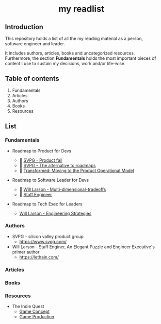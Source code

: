 <center><h1> my readlist </h1></center>

## Introduction

This repository holds a list of all the my reading material as a person, software engineer and leader.

It includes authors, articles, books and uncategorized resources. Furthermore, the section **Fundamentals** holds the most important pieces of content I use to sustain my decisions, work and/or life-wise.

## Table of contents

1. Fundamentals
2. Articles
3. Authors
4. Books
5. Resources

## List

### Fundamentals

* Roadmap to Product for Devs 
  * 📝 [SVPG - Product fail](https://www.svpg.com/product-fail/)
  * 📝 [SVPG - The alternative to roadmaps](https://www.svpg.com/the-alternative-to-roadmaps/)
  * 📕 [Transformed: Moving to the Product Operational Model](https://www.svpg.com/books/transformed-moving-to-the-product-operating-model/)

* Roadmap to Software Leader for Devs
  * 📝 [Will Larson - Multi-dimensional-tradeoffs](https://lethain.com/multi-dimensional-tradeoffs/)
  * 📕 [Staff Engineer](https://staffeng.com/book)

* Roadmap to Tech Exec for Leaders
  * [Will Larson - Engineering Strategies](https://lethain.com/eng-strategies/)

### Authors

* SVPG - silicon valley product group
  * https://www.svpg.com/
* Will Larson - Staff Enginer, An Elegant Puzzle and Engineer Executive's primer author 
  * https://lethain.com/

### Articles

### Books

### Resources

- The Indie Quest
  - [Game Concept](https://docs.google.com/document/d/1Km2dgPa-SyCDb1fNLLxgBp7ESjbJ8UBUaOWez3qpABs/edit)
  - [Game Production](https://docs.google.com/document/d/11vMcJcmLGJL0ioHoV62XDJIWQ5Y-s8MB2CFRSLFfLrE/edit)


<!-- 
> [!NOTE]
> Useful information that users should know, even when skimming content.

Here is a simple footnote[^1].

A footnote can also have multiple lines[^2].

[^1]: My reference.
[^2]: To add line breaks within a footnote, prefix new lines with 2 spaces.
  This is a second line.
-->